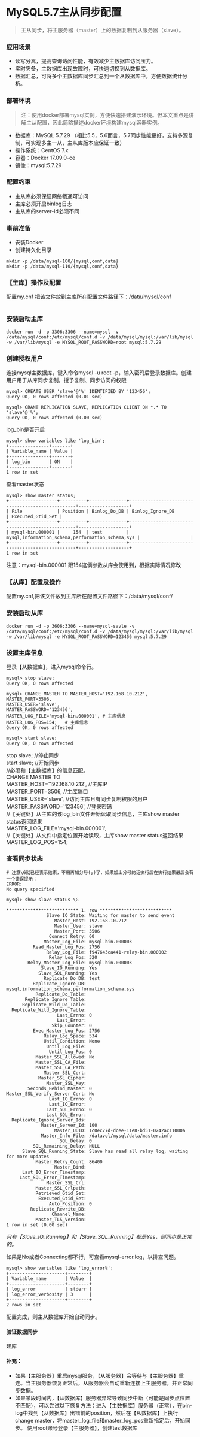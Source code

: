 # MySQL5.7主从同步配置

> 主从同步，将主服务器（master）上的数据复制到从服务器（slave）。

### 应用场景
* 读写分离，提高查询访问性能，有效减少主数据库访问压力。
* 实时灾备，主数据库出现故障时，可快速切换到从数据库。
* 数据汇总，可将多个主数据库同步汇总到一个从数据库中，方便数据统计分析。

### 部署环境
> 注：使用docker部署mysql实例，方便快速搭建演示环境。但本文重点是讲解主从配置，因此简略描述docker环境构建mysql容器实例。

* 数据库：MySQL 5.7.29 （相比5.5，5.6而言，5.7同步性能更好，支持多源复制，可实现多主一从，主从库版本应保证一致）
* 操作系统：CentOS 7.x
* 容器：Docker 17.09.0-ce
* 镜像：mysql:5.7.29

### 配置约束
* 主从库必须保证网络畅通可访问
* 主库必须开启binlog日志
* 主从库的server-id必须不同

### 事前准备

* 安装Docker
* 创建持久化目录

```
mkdir -p /data/mysql-100/{mysql,conf,data}
mkdir -p /data/mysql-110/{mysql,conf,data}
```

### 【主库】操作及配置

配置my.cnf
把该文件放到主库所在配置文件路径下：/data/mysql/conf

```shell
```

### 安装启动主库

```
docker run -d -p 3306:3306 --name=mysql -v /data/mysql/conf:/etc/mysql/conf.d -v /data/mysql/mysql:/var/lib/mysql -w /var/lib/mysql -e MYSQL_ROOT_PASSWORD=root mysql:5.7.29
```

### 创建授权用户

连接mysql主数据库，键入命令mysql -u root -p，输入密码后登录数据库。创建用户用于从库同步复制，授予复制、同步访问的权限

```
mysql> CREATE USER 'slave'@'%' IDENTIFIED BY '123456';
Query OK, 0 rows affected (0.01 sec)

mysql> GRANT REPLICATION SLAVE, REPLICATION CLIENT ON *.* TO 'slave'@'%';
Query OK, 0 rows affected (0.00 sec)
```
log_bin是否开启

```
mysql> show variables like 'log_bin';
+---------------+-------+
| Variable_name | Value |
+---------------+-------+
| log_bin       | ON    |
+---------------+-------+
1 row in set
```
查看master状态

```
mysql> show master status;
+------------------+----------+--------------+--------------------------------------------------+-------------------+
| File             | Position | Binlog_Do_DB | Binlog_Ignore_DB                                 | Executed_Gtid_Set |
+------------------+----------+--------------+--------------------------------------------------+-------------------+
| mysql-bin.000001 |     154  | test         | mysql,information_schema,performation_schema,sys |                   |
+------------------+----------+--------------+--------------------------------------------------+-------------------+
1 row in set
```
注意：mysql-bin.000001 跟154这俩参数从库会使用到，根据实际情况修改

### 【从库】配置及操作

配置my.cnf,把该文件放到主库所在配置文件路径下：/data/mysql/conf/

### 安装启动从库

```
docker run -d -p 3606:3306 --name=mysql-savle -v /data/mysql/conf:/etc/mysql/conf.d -v /data/mysql/mysql:/var/lib/mysql -w /var/lib/mysql -e MYSQL_ROOT_PASSWORD=123456 mysql:5.7.29

```

### 设置主库信息
登录【从数据库】，进入mysql命令行。

```
mysql> stop slave;
Query OK, 0 rows affected

mysql> CHANGE MASTER TO MASTER_HOST='192.168.10.212',
MASTER_PORT=3506,
MASTER_USER='slave',
MASTER_PASSWORD='123456',
MASTER_LOG_FILE='mysql-bin.000001', # 主库信息
MASTER_LOG_POS=154;   # 主库信息
Query OK, 0 rows affected

mysql> start slave;
Query OK, 0 rows affected
```

stop slave; //停止同步  
start slave; //开始同步  
//必须和【主数据库】的信息匹配。  
CHANGE MASTER TO  
MASTER_HOST='192.168.10.212', //主库IP  
MASTER_PORT=3506, //主库端口   
MASTER_USER='slave', //访问主库且有同步复制权限的用户  
MASTER_PASSWORD='123456', //登录密码   
//【关键处】从主库的该log_bin文件开始读取同步信息，主库show master status返回结果   
MASTER_LOG_FILE='mysql-bin.000001',  
//【关键处】从文件中指定位置开始读取，主库show master status返回结果  
MASTER_LOG_POS=154;  


### 查看同步状态

```
# 注意\G就已经表示结束，不用再加分号(;)了，如果加上分号的话执行后在执行结果最后会有一个错误提示：
ERROR: 
No query specified

mysql> show slave status \G

*************************** 1. row ***************************
               Slave_IO_State: Waiting for master to send event
                  Master_Host: 192.168.10.212
                  Master_User: slave
                  Master_Port: 3506
                Connect_Retry: 60
              Master_Log_File: mysql-bin.000003
          Read_Master_Log_Pos: 2756
               Relay_Log_File: f947643ca441-relay-bin.000002
                Relay_Log_Pos: 320
        Relay_Master_Log_File: mysql-bin.000003
             Slave_IO_Running: Yes
            Slave_SQL_Running: Yes
              Replicate_Do_DB: test
          Replicate_Ignore_DB: mysql,information_schema,performation_schema,sys
           Replicate_Do_Table: 
       Replicate_Ignore_Table: 
      Replicate_Wild_Do_Table: 
  Replicate_Wild_Ignore_Table: 
                   Last_Errno: 0
                   Last_Error: 
                 Skip_Counter: 0
          Exec_Master_Log_Pos: 2756
              Relay_Log_Space: 534
              Until_Condition: None
               Until_Log_File: 
                Until_Log_Pos: 0
           Master_SSL_Allowed: No
           Master_SSL_CA_File: 
           Master_SSL_CA_Path: 
              Master_SSL_Cert: 
            Master_SSL_Cipher: 
               Master_SSL_Key: 
        Seconds_Behind_Master: 0
Master_SSL_Verify_Server_Cert: No
                Last_IO_Errno: 0
                Last_IO_Error: 
               Last_SQL_Errno: 0
               Last_SQL_Error: 
  Replicate_Ignore_Server_Ids: 
             Master_Server_Id: 100
                  Master_UUID: 1c0ec77d-dcee-11e8-bd51-0242ac11000a
             Master_Info_File: /datavol/mysql/data/master.info
                    SQL_Delay: 0
          SQL_Remaining_Delay: NULL
      Slave_SQL_Running_State: Slave has read all relay log; waiting for more updates
           Master_Retry_Count: 86400
                  Master_Bind: 
      Last_IO_Error_Timestamp: 
     Last_SQL_Error_Timestamp: 
               Master_SSL_Crl: 
           Master_SSL_Crlpath: 
           Retrieved_Gtid_Set: 
            Executed_Gtid_Set: 
                Auto_Position: 0
         Replicate_Rewrite_DB: 
                 Channel_Name: 
           Master_TLS_Version: 
1 row in set (0.00 sec)
```

*只有【Slave_IO_Running】和【Slave_SQL_Running】都是Yes，则同步是正常的。*

如果是No或者Connecting都不行，可查看mysql-error.log，以排查问题。

```
mysql> show variables like 'log_error%';
+---------------------+--------+
| Variable_name       | Value  |
+---------------------+--------+
| log_error           | stderr |
| log_error_verbosity | 3      |
+---------------------+--------+
2 rows in set
```

配置完成，则主从数据库开始自动同步。

#### 验证数据同步

建库



#### 补充：

* 如果【主服务器】重启mysql服务，【从服务器】会等待与【主服务器】重连。当主服务器恢复正常后，从服务器会自动重新连接上主服务器，并正常同步数据。
* 如果某段时间内，【从数据库】服务器异常导致同步中断（可能是同步点位置不匹配），可以尝试以下恢复方法：进入【主数据库】服务器（正常），在bin-log中找到【从数据库】出错前的position，然后在【从数据库】上执行change master，将master_log_file和master_log_pos重新指定后，开始同步。
使用root账号登录【主服务器】，创建test数据库

